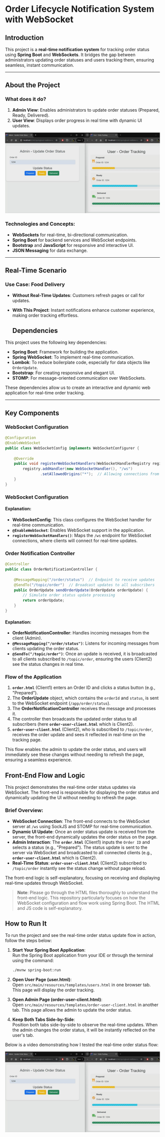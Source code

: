 # Order Lifecycle Notification System with WebSocket

## Introduction

This project is a **real-time notification system** for tracking order status using **Spring Boot** and **WebSockets**. It bridges the gap between administrators updating order statuses and users tracking them, ensuring seamless, instant communication. 

---

## About the Project

### What does it do?
1. **Admin View**: Enables administrators to update order statuses (Prepared, Ready, Delivered).
2. **User View**: Displays order progress in real time with dynamic UI updates.

![User View - Order Tracking](images/user_view_order_tracking.png)


### Technologies and Concepts:
- **WebSockets** for real-time, bi-directional communication.
- **Spring Boot** for backend services and WebSocket endpoints.
- **Bootstrap** and **JavaScript** for responsive and interactive UI.
- **JSON Messaging** for data exchange.

---

## Real-Time Scenario

### Use Case: Food Delivery
- **Without Real-Time Updates**: Customers refresh pages or call for updates.
- **With This Project**: Instant notifications enhance customer experience, making order tracking effortless.

  ## Dependencies

This project uses the following key dependencies:

- **Spring Boot**: Framework for building the application.
- **Spring WebSocket**: To implement real-time communication.
- **Lombok**: To reduce boilerplate code, especially for data objects like `OrderUpdate`.
- **Bootstrap**: For creating responsive and elegant UI.
- **STOMP**: For message-oriented communication over WebSockets.

These dependencies allow us to create an interactive and dynamic web application for real-time order tracking.

---

## Key Components

### WebSocket Configuration

```java
@Configuration
@EnableWebSocket
public class WebSocketConfig implements WebSocketConfigurer {

    @Override
    public void registerWebSocketHandlers(WebSocketHandlerRegistry registry) {
        registry.addHandler(new WebSocketHandler(), "/ws")
                .setAllowedOrigins("*");  // Allowing connections from all origins for testing
    }
}
```

### WebSocket Configuration

#### Explanation:
- **WebSocketConfig**: This class configures the WebSocket handler for real-time communication.
- **`@EnableWebSocket`**: Enables WebSocket support in the application.
- **`registerWebSocketHandlers()`**: Maps the `/ws` endpoint for WebSocket connections, where clients will connect for real-time updates.

### Order Notification Controller

```java
@Controller
public class OrderNotificationController {

    @MessageMapping("/order/status")  // Endpoint to receive updates
    @SendTo("/topic/order")  // Broadcast updates to all subscribers
    public OrderUpdate sendOrderUpdate(OrderUpdate orderUpdate) {
        // Simulate order status update processing
        return orderUpdate;
    }
}
```
#### Explanation:
- **OrderNotificationController**: Handles incoming messages from the client (Admin).
- **`@MessageMapping("/order/status")`**: Listens for incoming messages from clients updating the order status.
- **`@SendTo("/topic/order")`**: Once an update is received, it is broadcasted to all clients subscribed to `/topic/order`, ensuring the users (Client2) see the status changes in real time.

### Flow of the Application

1. **`order.html`** (Client1) enters an Order ID and clicks a status button (e.g., "Prepared").
2. The **OrderUpdate** object, which contains the `orderId` and `status`, is sent to the WebSocket endpoint (`/app/order/status`).
3. The **OrderNotificationController** receives the message and processes it.
4. The controller then broadcasts the updated order status to all subscribers (here **`order-user-client.html`** which is Client2).
5. **`order-user-client.html`** (Client2), who is subscribed to `/topic/order`, receives the order update and sees it reflected in real-time on the tracking page.

This flow enables the admin to update the order status, and users will immediately see these changes without needing to refresh the page, ensuring a seamless experience.

## Front-End Flow and Logic

This project demonstrates the real-time order status updates via WebSocket. The front-end is responsible for displaying the order status and dynamically updating the UI without needing to refresh the page.

### Brief Overview:

- **WebSocket Connection**: The front-end connects to the WebSocket server at `/ws` using SockJS and STOMP for real-time communication.
- **Dynamic UI Update**: Once an order status update is received from the server, the front-end dynamically updates the order status on the page.
- **Admin Interaction**: The **`order.html`** (Client1) inputs the `Order ID` and selects a status (e.g., "Prepared"). The status update is sent to the server via WebSocket and broadcasted to all connected clients (e.g., **`order-user-client.html`** which is Client2).
- **Real-Time Status**: **`order-user-client.html`** (Client2) subscribed to `/topic/order` instantly see the status change without page reload.

The front-end logic is self-explanatory, focusing on receiving and displaying real-time updates through WebSocket.

> **Note**: Please go through the HTML files thoroughly to understand the front-end logic. This repository particularly focuses on how the WebSocket configuration and flow work using Spring Boot. The HTML and JS code is self-explanatory.

## How to Run It

To run the project and see the real-time order status update flow in action, follow the steps below:

1. **Start Your Spring Boot Application**:  
   Run the Spring Boot application from your IDE or through the terminal using the command:
   ```bash
   ./mvnw spring-boot:run
   ```
2. **Open User Page (user.html)**:  
   Open `src/main/resources/templates/users.html` in one browser tab. This page will display the order tracking.

3. **Open Admin Page (order-user-client.html)**:  
   Open `src/main/resources/templates/order-user-client.html` in another tab. This page allows the admin to update the order status.

4. **Keep Both Tabs Side-by-Side**:  
   Position both tabs side-by-side to observe the real-time updates. When the admin changes the order status, it will be instantly reflected on the user's tab.

Below is a video demonstrating how I tested the real-time order status flow:

[![Watch the Video](images/user_view_order_tracking.png)](video/order_status_demo.mp4)




